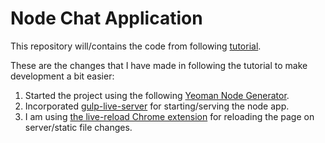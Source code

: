 # Node Chat Application

This repository will/contains the code from following [tutorial](http://socket.io/get-started/chat/).

These are the changes that I have made in following the tutorial to make development a bit easier:

1. Started the project using the following [Yeoman Node Generator](https://github.com/yeoman/generator-node).
2. Incorporated [gulp-live-server](https://www.npmjs.com/package/gulp-live-server) for starting/serving the node app.
3. I am using [the live-reload Chrome extension](https://chrome.google.com/webstore/detail/livereload/jnihajbhpnppcggbcgedagnkighmdlei?hl=en) for reloading the page on server/static file changes.

